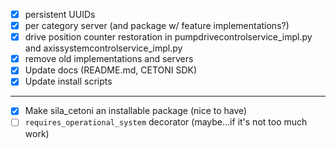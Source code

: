 - [x] persistent UUIDs
- [x] per category server (and package w/ feature implementations?)
- [x] drive position counter restoration in pumpdrivecontrolservice_impl.py and axissystemcontrolservice_impl.py
- [x] remove old implementations and servers
- [x] Update docs (README.md, CETONI SDK)
- [x] Update install scripts
---
- [x] Make sila_cetoni an installable package (nice to have)
- [ ] `requires_operational_system` decorator (maybe...if it's not too much work)
